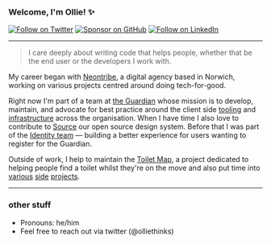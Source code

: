 ### Welcome, I'm Ollie! ✨

[![Follow on Twitter](https://img.shields.io/badge/Follow-Twitter-1DA1F2.svg)](https://twitter.com/olliethinks)
[![Sponsor on GitHub](https://img.shields.io/badge/Sponsor-GitHub-6cc644.svg)](https://github.com/sponsors/ob6160)
[![Follow on LinkedIn](https://img.shields.io/badge/Follow-LinkedIn-2867B2.svg)](https://www.linkedin.com/in/oliver-barnwell-b5046173/)

---

> I care deeply about writing code that helps people, whether that be the end user or the developers I work with.

My career began with [Neontribe](https://neontribe.co.uk/), a digital agency based in Norwich, working on various projects centred around doing tech-for-good. 

Right now I'm part of a team at [the Guardian](https://github.com/guardian) whose mission is to develop, maintain, and advocate for best practice around the client side [tooling](https://github.com/guardian/libs) and [infrastructure](https://github.com/guardian/csnx) across the organisation. When I have time I also love to contribute to [Source](https://github.com/guardian/source) our open source design system. Before that I was part of the [Identity team](https://github.com/guardian/gateway) — building a better experience for users wanting to register for the Guardian.  

Outside of work, I help to maintain the [Toilet Map](https://github.com/public-convenience-ltd/toiletmap), a project dedicated to helping people find a toilet whilst they're on the move and also put time into [various](https://github.com/ob6160/daynotes) [side](https://github.com/ob6160/caffeine) [projects](https://github.com/ob6160/html_parser_renderer).

---



### other stuff

- Pronouns: he/him
- Feel free to reach out via twitter (@olliethinks)

<!--
**ob6160/ob6160** is a ✨ _special_ ✨ repository because its `README.md` (this file) appears on your GitHub profile.

Here are some ideas to get you started:

- 🔭 I’m currently working on ...
- 🌱 I’m currently learning ...
- 👯 I’m looking to collaborate on ...
- 🤔 I’m looking for help with ...
- 💬 Ask me about ...
- 📫 How to reach me: ...
- 😄 Pronouns: ...
- ⚡ Fun fact: ...
-->
